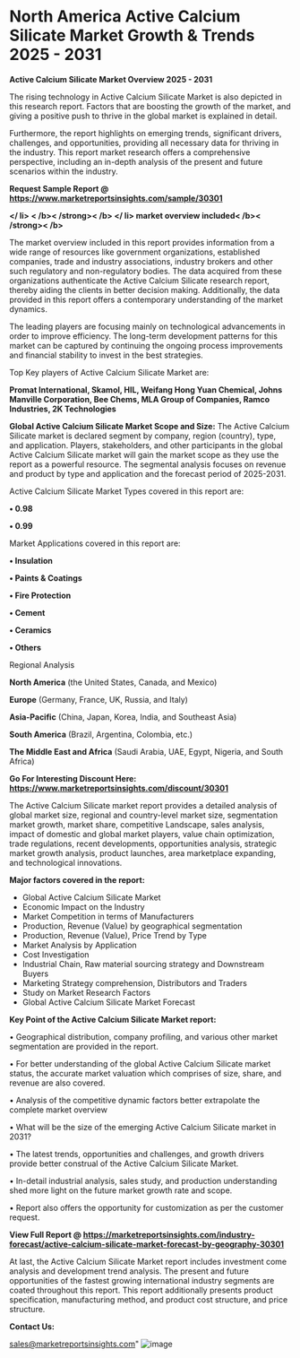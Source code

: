 # North America Active Calcium Silicate Market Growth & Trends 2025 - 2031

<Strong> Active Calcium Silicate Market Overview 2025 - 2031</strong>

The rising technology in Active Calcium Silicate Market is also depicted in this research report. Factors that are boosting the growth of the market, and giving a positive push to thrive in the global market is explained in detail.

Furthermore, the report highlights on emerging trends, significant drivers, challenges, and opportunities, providing all necessary data for thriving in the industry. This report market research offers a comprehensive perspective, including an in-depth analysis of the present and future scenarios within the industry.

<strong>Request Sample Report @ <a href=https://www.marketreportsinsights.com/sample/30301>https://www.marketreportsinsights.com/sample/30301</a></strong>

<Strong></ li> < /b>< /strong>< /b> </ li> market overview included< /b>< /strong>< /b></Strong>

The market overview included in this report provides information from a wide range of resources like government organizations, established companies, trade and industry associations, industry brokers and other such regulatory and non-regulatory bodies. The data acquired from these organizations authenticate the Active Calcium Silicate research report, thereby aiding the clients in better decision making. Additionally, the data provided in this report offers a contemporary understanding of the market dynamics.

The leading players are focusing mainly on technological advancements in order to improve efficiency. The long-term development patterns for this market can be captured by continuing the ongoing process improvements and financial stability to invest in the best strategies.

Top Key players of Active Calcium Silicate Market are:

<strong>Promat International, Skamol, HIL, Weifang Hong Yuan Chemical, Johns Manville Corporation, Bee Chems, MLA Group of Companies, Ramco Industries, 2K Technologies</strong>

<strong><b>Global Active Calcium Silicate Market Scope and Size:</b></strong>
The Active Calcium Silicate market is declared segment by company, region (country), type, and application. Players, stakeholders, and other participants in the global Active Calcium Silicate market will gain the market scope as they use the report as a powerful resource. The segmental analysis focuses on revenue and product by type and application and the forecast period of 2025-2031.

Active Calcium Silicate Market Types covered in this report are:

<strong>• 0.98

• 0.99</strong>

Market Applications covered in this report are:

<strong>• Insulation

• Paints & Coatings

• Fire Protection

• Cement

• Ceramics

• Others</strong> 

Regional Analysis

<strong>North America</strong> (the United States, Canada, and Mexico)

<strong>Europe</strong> (Germany, France, UK, Russia, and Italy)

<strong>Asia-Pacific</strong> (China, Japan, Korea, India, and Southeast Asia)

<strong>South America</strong> (Brazil, Argentina, Colombia, etc.)

<strong>The Middle East and Africa</strong> (Saudi Arabia, UAE, Egypt, Nigeria, and South Africa)

<strong>Go For Interesting Discount Here: <a href=https://www.marketreportsinsights.com/discount/30301>https://www.marketreportsinsights.com/discount/30301</a></strong>

The Active Calcium Silicate market report provides a detailed analysis of global market size, regional and country-level market size, segmentation market growth, market share, competitive Landscape, sales analysis, impact of domestic and global market players, value chain optimization, trade regulations, recent developments, opportunities analysis, strategic market growth analysis, product launches, area marketplace expanding, and technological innovations.

<strong><b>Major factors covered in the report:</b></strong>
<ul>
  <li>Global Active Calcium Silicate Market </li>
  <li>Economic Impact on the Industry</li>
  <li>Market Competition in terms of Manufacturers</li>
  <li>Production, Revenue (Value) by geographical segmentation</li>
  <li>Production, Revenue (Value), Price Trend by Type</li>
  <li>Market Analysis by Application</li>
  <li>Cost Investigation</li>
  <li>Industrial Chain, Raw material sourcing strategy and Downstream Buyers</li>
  <li>Marketing Strategy comprehension, Distributors and Traders</li>
  <li>Study on Market Research Factors</li>
  <li>Global Active Calcium Silicate Market Forecast</li>
</ul>

<strong><b>Key Point of the Active Calcium Silicate Market report:</b></strong>

• Geographical distribution, company profiling, and various other market segmentation are provided in the report.

• For better understanding of the global Active Calcium Silicate market status, the accurate market valuation which comprises of size, share, and revenue are also covered.

• Analysis of the competitive dynamic factors better extrapolate the complete market overview

• What will be the size of the emerging Active Calcium Silicate market in 2031?

• The latest trends, opportunities and challenges, and growth drivers provide better construal of the Active Calcium Silicate Market.

• In-detail industrial analysis, sales study, and production understanding shed more light on the future market growth rate and scope.

• Report also offers the opportunity for customization as per the customer request.

<strong><b>View Full Report @ <a href=https://marketreportsinsights.com/industry-forecast/active-calcium-silicate-market-forecast-by-geography-30301>https://marketreportsinsights.com/industry-forecast/active-calcium-silicate-market-forecast-by-geography-30301</a></b></strong>


At last, the Active Calcium Silicate Market report includes investment come analysis and development trend analysis. The present and future opportunities of the fastest growing international industry segments are coated throughout this report. This report additionally presents product specification, manufacturing method, and product cost structure, and price structure.

<strong>Contact Us:</strong>

sales@marketreportsinsights.com"
![image](https://github.com/user-attachments/assets/7113315d-5a8e-4e23-90c9-683b83c654ed)
